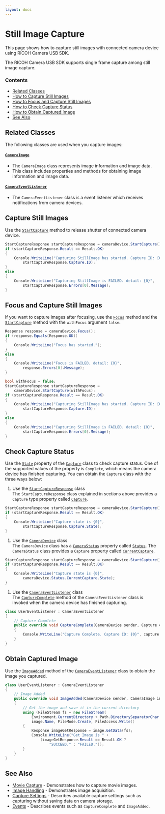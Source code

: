 ```yaml
---
layout: docs
---
```


# Still Image Capture

This page shows how to capture still images with connected camera device using RICOH Camera USB SDK. 

The RICOH Camera USB SDK supports single frame capture among still image capture.

### Contents

* [Related Classes](#related-classes)
* [How to Capture Still Images](#capture-still-images)
* [How to Focus and Capture Still Images](#focus-and-capture-still-images)
* [How to Check Capture Status](#check-capture-status)
* [How to Obtain Captured Image](#obtain-captured-image)
* [See Also](#see-also)

## Related Classes

The following classes are used when you capture images:

#### [`CameraImage`](../../api_reference/html/T_Ricoh_CameraController_CameraImage.htm)

* The `CameraImage` class represents image information and image data.
* This class includes properties and methods for obtaining image information and image data.

#### [`CameraEventListener`](../../api_reference/html/T_Ricoh_CameraController_CameraEventListener.htm)

* The `CameraEventListener` class is a event listener which receives notifications from camera devices.

## Capture Still Images

Use the [`StartCapture`](../../api_reference/html/M_Ricoh_CameraController_CameraDevice_StartCapture.htm) method to release shutter of connected camera device.

```csharp
StartCaptureResponse startCaptureResponse = cameraDevice.StartCapture();
if (startCaptureResponse.Result == Result.OK)
{
    Console.WriteLine("Capturing StillImage has started. Capture ID: {0}",
        startCaptureResponse.Capture.ID);
}
else
{
    Console.WriteLine("Capturing StillImage is FAILED. detail: {0}",
        startCaptureResponse.Errors[0].Message);
}
```

## Focus and Capture Still Images

If you want to capture images after focusing, use the [`Focus`](../../api_reference/html/M_Ricoh_CameraController_CameraDevice_Focus.htm) method and the [`StartCapture`](../../api_reference/html/M_Ricoh_CameraController_CameraDevice_StartCapture.htm) method with the `withFocus` argument `false`.

```csharp
Response response = cameraDevice.Focus();
if (response.Equals(Response.OK))
{
    Console.WriteLine("Focus has started.");
}
else
{
    Console.WriteLine("Focus is FAILED. detail: {0}",
        response.Errors[0].Message);
}
```

```csharp
bool withFocus = false;
StartCaptureResponse startCaptureResponse =
    cameraDevice.StartCapture(withFocus);
if (startCaptureResponse.Result == Result.OK)
{
    Console.WriteLine("Capturing StillImage has started. Capture ID: {0}",
        startCaptureResponse.Capture.ID);
}
else
{
    Console.WriteLine("Capturing StillImage is FAILED. detail: {0}",
        startCaptureResponse.Errors[0].Message);
}
```

## Check Capture Status

Use the [`State`](../../api_reference/html/P_Ricoh_CameraController_Capture_State.htm) property of the [`Capture`](../../api_reference/html/T_Ricoh_CameraController_Capture.htm) class to check capture status. One of the supported values of the property is `Complete`, which means the camera device has finished capturing.
You can obtain the `Capture` class with the three ways below:

1. Use the [`StartCaptureResponse`](../../api_reference/html/T_Ricoh_CameraController_StartCaptureResponse.htm) class     
The `StartCaptureResponse` class explained in sections above provides a `Capture` type property called [`Capture`](../../api_reference/html/P_Ricoh_CameraController_StartCaptureResponse_Capture.htm).
```csharp
StartCaptureResponse startCaptureResponse = cameraDevice.StartCapture();
if (startCaptureResponse.Result == Result.OK)
{
    Console.WriteLine("Capture state is {0}",
        startCaptureResponse.Capture.State);
}
```

1. Use the [`CameraDevice`](../../api_reference/html/T_Ricoh_CameraController_CameraDevice.htm) class     
The `CameraDevice` class has a [`CameraStatus`](../../api_reference/html/T_Ricoh_CameraController_CameraStatus.htm) property called [`Status`](../../api_reference/html/P_Ricoh_CameraController_CameraDevice_Status.htm). The `CameraStatus` class provides a `Capture` property called [`CurrentCapture`](../../api_reference/html/P_Ricoh_CameraController_CameraStatus_CurrentCapture.htm).
```csharp
StartCaptureResponse startCaptureResponse = cameraDevice.StartCapture();
if (startCaptureResponse.Result == Result.OK)
{
    Console.WriteLine("Capture state is {0}",
        cameraDevice.Status.CurrentCapture.State);
}
```

1. Use the [`CameraEventListener`](../../api_reference/html/T_Ricoh_CameraController_CameraEventListener.htm) class     
The [`CaptureComplete`](../../api_reference/html/M_Ricoh_CameraController_CameraEventListener_CaptureComplete.htm) method of the `CameraEventListener` class is invoked when the camera device has finished capturing.
```csharp
class UserEventListener : CameraEventListener
{
    // Capture Complete
    public override void CaptureComplete(CameraDevice sender, Capture capture)
    {
        Console.WriteLine("Capture Complete. Capture ID: {0}", capture.ID);
    }
}
```

## Obtain Captured Image

Use the [`ImageAdded`](../../api_reference/html/M_Ricoh_CameraController_CameraEventListener_ImageAdded.htm) method of the [`CameraEventListener`](../../api_reference/html/T_Ricoh_CameraController_CameraEventListener.htm) class to obtain the image you captured.

```csharp
class UserEventListener : CameraEventListener
{
    // Image Added
    public override void ImageAdded(CameraDevice sender, CameraImage image)
    {
        // Get the image and save it in the current directory
        using (FileStream fs = new FileStream(
            Environment.CurrentDirectory + Path.DirectorySeparatorChar +
            image.Name, FileMode.Create, FileAccess.Write))
        {
            Response imageGetResponse = image.GetData(fs);
            Console.WriteLine("Get Image is " +
                (imageGetResponse.Result == Result.OK ?
                    "SUCCEED." : "FAILED."));
        }
    }
}
```

## See Also

* [Movie Capture](movie-capture.md) - Demonstrates how to capture movie images.
* [Image Handling](image-handling.md) - Demonstrates image acquisition.
* [Capture Settings](capture-settings.md) - Describes available capture settings such as capturing without saving data on camera storage.
* [Events](events.md) - Describes events such as `CaptureComplete` and `ImageAdded`.
